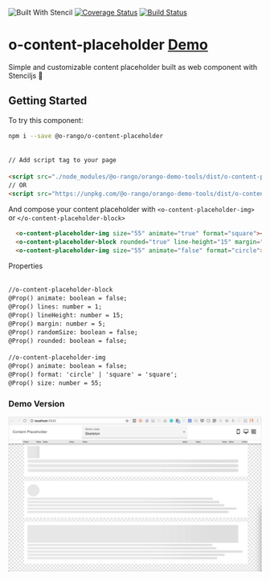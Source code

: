 ![Built With Stencil](https://img.shields.io/badge/-Built%20With%20Stencil-16161d.svg?logo=data%3Aimage%2Fsvg%2Bxml%3Bbase64%2CPD94bWwgdmVyc2lvbj0iMS4wIiBlbmNvZGluZz0idXRmLTgiPz4KPCEtLSBHZW5lcmF0b3I6IEFkb2JlIElsbHVzdHJhdG9yIDE5LjIuMSwgU1ZHIEV4cG9ydCBQbHVnLUluIC4gU1ZHIFZlcnNpb246IDYuMDAgQnVpbGQgMCkgIC0tPgo8c3ZnIHZlcnNpb249IjEuMSIgaWQ9IkxheWVyXzEiIHhtbG5zPSJodHRwOi8vd3d3LnczLm9yZy8yMDAwL3N2ZyIgeG1sbnM6eGxpbms9Imh0dHA6Ly93d3cudzMub3JnLzE5OTkveGxpbmsiIHg9IjBweCIgeT0iMHB4IgoJIHZpZXdCb3g9IjAgMCA1MTIgNTEyIiBzdHlsZT0iZW5hYmxlLWJhY2tncm91bmQ6bmV3IDAgMCA1MTIgNTEyOyIgeG1sOnNwYWNlPSJwcmVzZXJ2ZSI%2BCjxzdHlsZSB0eXBlPSJ0ZXh0L2NzcyI%2BCgkuc3Qwe2ZpbGw6I0ZGRkZGRjt9Cjwvc3R5bGU%2BCjxwYXRoIGNsYXNzPSJzdDAiIGQ9Ik00MjQuNywzNzMuOWMwLDM3LjYtNTUuMSw2OC42LTkyLjcsNjguNkgxODAuNGMtMzcuOSwwLTkyLjctMzAuNy05Mi43LTY4LjZ2LTMuNmgzMzYuOVYzNzMuOXoiLz4KPHBhdGggY2xhc3M9InN0MCIgZD0iTTQyNC43LDI5Mi4xSDE4MC40Yy0zNy42LDAtOTIuNy0zMS05Mi43LTY4LjZ2LTMuNkgzMzJjMzcuNiwwLDkyLjcsMzEsOTIuNyw2OC42VjI5Mi4xeiIvPgo8cGF0aCBjbGFzcz0ic3QwIiBkPSJNNDI0LjcsMTQxLjdIODcuN3YtMy42YzAtMzcuNiw1NC44LTY4LjYsOTIuNy02OC42SDMzMmMzNy45LDAsOTIuNywzMC43LDkyLjcsNjguNlYxNDEuN3oiLz4KPC9zdmc%2BCg%3D%3D&colorA=16161d&style=flat-square)
[![Coverage Status](https://coveralls.io/repos/github/o-rango/o-content-placeholder/badge.svg?branch=master)](https://coveralls.io/github/o-rango/o-content-placeholder?branch=master)
[![Build Status](https://travis-ci.org/o-rango/o-content-placeholder.svg?branch=master)](https://travis-ci.org/o-rango/o-content-placeholder)




# o-content-placeholder [Demo](https://o-rango.github.io/o-content-placeholder/)
 Simple and customizable content placeholder built as web component with Stenciljs :metal:
## Getting Started

To try this component:

```bash
npm i --save @o-rango/o-content-placeholder
```


```html

// Add script tag to your page

<script src="./node_modules/@o-rango/orango-demo-tools/dist/o-content-placeholder.js.js"></script>
// OR
<script src="https://unpkg.com/@o-rango/orango-demo-tools/dist/o-content-placeholder.js.js"></script>
```

And compose your content placeholder with `<o-content-placeholder-img>`  or  `</o-content-placeholder-block>`

```html
  <o-content-placeholder-img size="55" animate="true" format="square"></o-content-placeholder-img>
  <o-content-placeholder-block rounded="true" line-height="15" margin="6" animate="true" lines="3"></o-content-placeholder-block>
  <o-content-placeholder-img size="55" animate="false" format="circle"></o-content-placeholder-img>
```


Properties

```html

//o-content-placeholder-block
@Prop() animate: boolean = false;
@Prop() lines: number = 1;
@Prop() lineHeight: number = 15;
@Prop() margin: number = 5;
@Prop() randomSize: boolean = false;
@Prop() rounded: boolean = false;

//o-content-placeholder-img
@Prop() animate: boolean = false;
@Prop() format: 'circle' | 'square' = 'square';
@Prop() size: number = 55;

```

### Demo Version 
![](./skeleton-placeholder.gif)